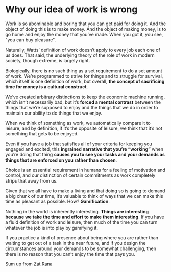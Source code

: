 # Why our idea of work is wrong

Work is so abominable and boring that you can get paid for doing it. And the object of doing this is to make money. And the object of making money, is to go home and enjoy the money that you’ve made. When you got it, you see, "you can buy pleasure".

Naturally, Watts’ definition of work doesn’t apply to every job each one of us does. That said, the underlying theory of the role of work in modern society, though extreme, is largely right.

Biologically, there is no such thing as a set requirement to do a set amount of work. We’re programmed to strive for things and to struggle for survival, which itself is one definition of work, but overall, **the concept of sacrificing time for money is a cultural construct**.

We’ve created arbitrary distinctions to keep the economic machine running, which isn’t necessarily bad, but it’s **forced a mental contrast** between the things that we’re supposed to enjoy and the things that we do in order to maintain our ability to do things that we enjoy.

When we think of something as work, we automatically compare it to leisure, and by definition, if it’s the opposite of leisure, we think that it’s not something that gets to be enjoyed.

Even if you have a job that satisfies all of your criteria for keeping you engaged and excited, this **ingrained narrative that you’re “working”** when you’re doing that thing **causes you to see your tasks and your demands as things that are enforced on you rather than chosen**.

Choice is an essential requirement in humans for a feeling of motivation and control, and our distinction of certain commitments as work completely strips that away from us.

Given that we all have to make a living and that doing so is going to demand a big chunk of our time, it’s valuable to think of ways that we can make this time as pleasant as possible. How? **Gamification**.

Nothing in the world is inherently interesting. **Things are interesting because we take the time and effort to make them interesting**. If you have a fluid definition of work and leisure, then much of the time you can turn whatever the job is into play by gamifying it.

If you practice a kind of presence about being where you are rather than waiting to get out of a task in the near future, and if you design the circumstances around your demands to be somewhat challenging, then there is no reason that you can’t enjoy the time that pays you.

Sum up from [Zat Rana](https://medium.com/personal-growth/alan-watts-why-weve-got-the-idea-of-work-completely-wrong-192c1bcf4551)